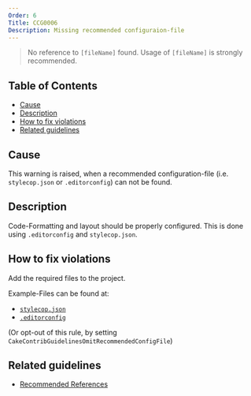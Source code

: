 ```yaml
---
Order: 6
Title: CCG0006
Description: Missing recommended configuraion-file
---
```


 > No reference to `[fileName]` found. Usage of `[fileName]` is strongly recommended.

<!-- START doctoc generated TOC please keep comment here to allow auto update -->
<!-- DON'T EDIT THIS SECTION, INSTEAD RE-RUN doctoc TO UPDATE -->
## Table of Contents

- [Cause](#cause)
- [Description](#description)
- [How to fix violations](#how-to-fix-violations)
- [Related guidelines](#related-guidelines)

<!-- END doctoc generated TOC please keep comment here to allow auto update -->

## Cause

This warning is raised, when a recommended configuration-file (i.e. `stylecop.json` or `.editorconfig`) can not be found.

## Description

Code-Formatting and layout should be properly configured. This is done using `.editorconfig` and `stylecop.json`.

## How to fix violations

Add the required files to the project.

Example-Files can be found at:

* [`stylecop.json`](../guidelines/examples/StyleCopJson.md)
* [`.editorconfig`](../guidelines/examples/Editorconfig.md)

(Or opt-out of this rule, by setting `CakeContribGuidelinesOmitRecommendedConfigFile`)

## Related guidelines

* [Recommended References](../guidelines/RecommendedReferences)